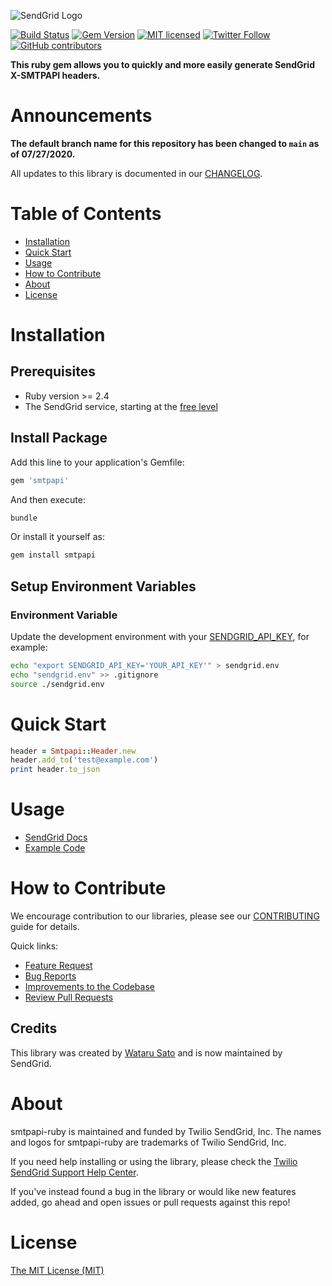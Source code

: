 ![SendGrid Logo](twilio_sendgrid_logo.png)

[![Build Status](https://travis-ci.com/sendgrid/smtpapi-ruby.svg?branch=main)](https://travis-ci.com/sendgrid/smtpapi-ruby)
[![Gem Version](https://badge.fury.io/rb/smtpapi.svg)](https://badge.fury.io/rb/smtpapi)
[![MIT licensed](https://img.shields.io/badge/license-MIT-blue.svg)](LICENSE)
[![Twitter Follow](https://img.shields.io/twitter/follow/sendgrid.svg?style=social&label=Follow)](https://twitter.com/sendgrid)
[![GitHub contributors](https://img.shields.io/github/contributors/sendgrid/smtpapi-ruby.svg)](https://github.com/sendgrid/smtpapi-ruby/graphs/contributors)

**This ruby gem allows you to quickly and more easily generate SendGrid X-SMTPAPI headers.**

# Announcements
**The default branch name for this repository has been changed to `main` as of 07/27/2020.**

All updates to this library is documented in our [CHANGELOG](CHANGELOG.md).

# Table of Contents
- [Installation](#installation)
- [Quick Start](#quick-start)
- [Usage](#usage)
- [How to Contribute](#contribute)
- [About](#about)
- [License](#license)

<a name="installation"></a>
# Installation

## Prerequisites

- Ruby version >= 2.4
- The SendGrid service, starting at the [free level](https://sendgrid.com/free?source=smtpapi-ruby)

## Install Package

Add this line to your application's Gemfile:

```bash
gem 'smtpapi'
```

And then execute:

```bash
bundle
```

Or install it yourself as:

```bash
gem install smtpapi
```

## Setup Environment Variables

### Environment Variable

Update the development environment with your [SENDGRID_API_KEY](https://app.sendgrid.com/settings/api_keys), for example:

```bash
echo "export SENDGRID_API_KEY='YOUR_API_KEY'" > sendgrid.env
echo "sendgrid.env" >> .gitignore
source ./sendgrid.env
```

<a name="quick-start"></a>
# Quick Start

```ruby
header = Smtpapi::Header.new
header.add_to('test@example.com')
print header.to_json
```

<a name="usage"></a>
# Usage

- [SendGrid Docs](https://sendgrid.com/docs/API_Reference/SMTP_API/index.html)
- [Example Code](examples)

<a name="contribute"></a>
# How to Contribute

We encourage contribution to our libraries, please see our [CONTRIBUTING](CONTRIBUTING.md) guide for details.

Quick links:

- [Feature Request](CONTRIBUTING.md#feature_request)
- [Bug Reports](CONTRIBUTING.md#submit_a_bug_report)
- [Improvements to the Codebase](CONTRIBUTING.md#improvements_to_the_codebase)
- [Review Pull Requests](CONTRIBUTING.md#code-reviews)

## Credits

This library was created by [Wataru Sato](https://github.com/awwa) and is now maintained by SendGrid.

<a name="about"></a>
# About

smtpapi-ruby is maintained and funded by Twilio SendGrid, Inc. The names and logos for smtpapi-ruby are trademarks of Twilio SendGrid, Inc.

If you need help installing or using the library, please check the [Twilio SendGrid Support Help Center](https://support.sendgrid.com).

If you've instead found a bug in the library or would like new features added, go ahead and open issues or pull requests against this repo!

<a name="license"></a>
# License

[The MIT License (MIT)](LICENSE)
